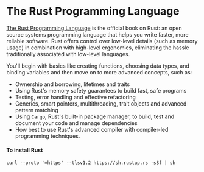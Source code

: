 # The Rust Programming Language
[The Rust Programming Language](https://doc.rust-lang.org/book/title-page.html) is the official book on Rust: an open source systems programming language that helps you write faster, more reliable software. Rust offers control over low-level details (such as memory usage) in combination with high-level ergonomics, eliminating the hassle traditionally associated with low-level languages.

You'll begin with basics like creating functions, choosing data types, and binding variables and then move on to more advanced concepts, such as:

* Ownership and borrowing, lifetimes and traits
* Using Rust's memory safety guarantees to build fast, safe programs
* Testing, error handling and effective refactoring
* Generics, smart pointers, multithreading, trait objects and advanced pattern matching
* Using `Cargo`, Rust's built-in package manager, to build, test and document your code and manage dependencies
* How best to use Rust's advanced compiler with compiler-led programming techniques.

#### To install Rust
`curl --proto '=https' --tlsv1.2 https://sh.rustup.rs -sSf | sh`
